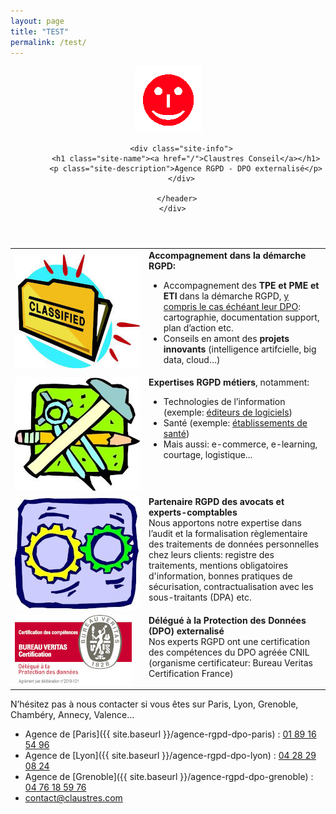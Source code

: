 ```yaml
---
layout: page
title: "TEST"
permalink: /test/
---
```


<div class="wrapper-masthead">
      <div class="container">
        <header class="masthead clearfix">
          <a href="/" class="site-avatar"><img src="/images/LogoCCI.png" /></a>

          <div class="site-info">
            <h1 class="site-name"><a href="/">Claustres Conseil</a></h1>
            <p class="site-description">Agence RGPD - DPO externalisé</p>
          </div>

        </header>
      </div>
</div>





<table>
    <tr>
      <td width=200><img src="/images/accompagnement-rgpd.jpg" alt="Accompganement dans la démarche RGPD" title="Accompagnement dans la démarche RGPD"/></td>
      <td style="vertical-align:top;"><strong>Accompagnement dans la démarche RGPD:</strong><br>
      <ul>
        <li>Accompagnement des <strong>TPE et PME et ETI</strong> dans la démarche RGPD, <a href="https://claustres.com/accompagnement-dpo-demarche-rgpd">y compris le cas échéant leur DPO</a>: cartographie, documentation support, plan d’action etc.</li>
        <li>Conseils en amont des <strong>projets innovants</strong> (intelligence artifcielle, big data, cloud…)</li>
      </ul>
      </td>
    </tr>
    <tr>
      <td width=200><img src="/images/metiers-rgpd.jpg" alt="Métiers RGPD" title="Métiers RGPD" /></td>
      <td style="vertical-align:top;"><strong>Expertises RGPD métiers</strong>, notamment:<br /><ul><li>Technologies de l’information (exemple: <a href="https://claustres.com/editeur-logiciel-rgpd/">éditeurs de logiciels</a>)</li><li>Santé (exemple: <a href="https://claustres.com/etablissement-sante-rgpd/">établissements de santé</a>)</li>
      <li>Mais aussi: e-commerce, e-learning, courtage, logistique...</li>
      </ul></td>
    </tr>
    <tr>
      <td width=200><img src="/images/partenaires-rgpd.jpg" alt="Partenaires RGPD" title="Partenaires RGPD" /></td>
      <td style="vertical-align:top;"><strong>Partenaire RGPD des avocats et experts-comptables</strong><br /> Nous apportons notre expertise dans l’audit et la formalisation règlementaire des traitements de données personnelles chez leurs clients: registre des traitements, mentions obligatoires d'information, bonnes pratiques de sécurisation, contractualisation avec les sous-traitants (DPA) etc.
      </td>
    </tr>
    <tr>
      <td width=200><img src="/images/BV_Certification_Certification-DPO-miniV2.jpg" alt="Bureau Veritas Certification - Certification des personnes - Délégué à la Protection des Données" title="Bureau Veritas Certification - Certification des personnes - Délégué à la Protection des Données" class="center-image" /></td>
      <td style="vertical-align:top;"><strong>Délégué à la Protection des Données (DPO) externalisé</strong><br>
      Nos experts RGPD ont une certification des compétences du DPO agréée CNIL (organisme certificateur: Bureau Veritas Certification France)
      </td>
    </tr>
</table>


N’hésitez pas à nous contacter si vous êtes sur Paris, Lyon, Grenoble, Chambéry, Annecy, Valence…
* Agence de [Paris]({{ site.baseurl }}/agence-rgpd-dpo-paris) : [01 89 16 54 96](tel:+33189165496)
* Agence de [Lyon]({{ site.baseurl }}/agence-rgpd-dpo-lyon) : [04 28 29 08 24](tel:+33428290824)
* Agence de [Grenoble]({{ site.baseurl }}/agence-rgpd-dpo-grenoble) : [04 76 18 59 76](tel:+33476185976)
* [contact@claustres.com](mailto:contact@claustres.com)
